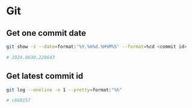 # Git

## Get one commit date

```sh
git show -s --date=format:'%Y.%m%d.%H%M%S' --format=%cd <commit id>

# 2024.0630.220643
```

## Get latest commit id

```sh
git log --oneline -n 1 --pretty=format:"%h"

# c868157
```
